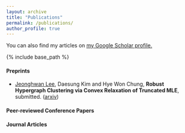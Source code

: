 ```yaml
---
layout: archive
title: "Publications"
permalink: /publications/
author_profile: true
---
```


You can also find my articles on <u><a href="{https://scholar.google.com/citations?user=s9LzirIAAAAJ&hl=ko}">my Google Scholar profile</a>.</u>

{% include base_path %}


#### Preprints

* <ins>Jeonghwan Lee</ins>, Daesung Kim and Hye Won Chung, **Robust Hypergraph Clustering via Convex Relaxation of Truncated MLE**, submitted. ([arxiv](https://arxiv.org/abs/2003.10038))  

#### Peer-reviewed Conference Papers

#### Journal Articles

<!--
{% for post in site.publications reversed %}
  {% include archive-single.html %}
{% endfor %}
-->
